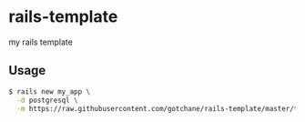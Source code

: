 # rails-template
my rails template

## Usage

```bash
$ rails new my_app \
  -d postgresql \
  -m https://raw.githubusercontent.com/gotchane/rails-template/master/template.rb
```
